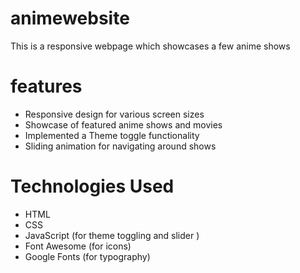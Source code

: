 # animewebsite
This is a responsive webpage which showcases a few anime shows 
# features
* Responsive design for various screen sizes
* Showcase of featured anime shows and movies
* Implemented a Theme toggle functionality
* Sliding animation for navigating around shows
# Technologies Used
* HTML
* CSS
* JavaScript (for theme toggling and slider ) 
* Font Awesome (for icons)
* Google Fonts (for typography)
